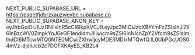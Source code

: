 NEXT_PUBLIC_SUPABASE_URL = https://psqetfjdbrzxauzwevbe.supabase.co
NEXT_PUBLIC_SUPABASE_ANON_KEY = eyJhbGciOiJIUzI1NiIsInR5cCI6IkpXVCJ9.eyJpc3MiOiJzdXBhYmFzZSIsInJlZiI6InBzcWV0ZmpkYnJ6eGF1endldmJlIiwicm9sZSI6InNlcnZpY2Vfcm9sZSIsImlhdCI6MTcwMTQ0NTE0MCwiZXhwIjoyMDE3MDIxMTQwfQ.IL0UbPGcUOS04mVz-djeliJcb2c7DGFXKAyES_KB2L4